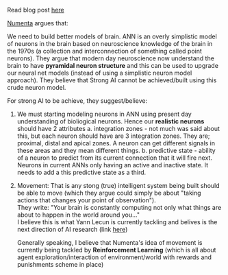 
Read blog post [here](https://medium.com/@Numenta/todays-weak-ai-lacks-intelligence-49869b4c61ae)

[Numenta](https://numenta.org) argues that:

We need to build better models of brain. ANN is an overly simplistic model of neurons in the brain based on neuroscience knowledge of the brain in the 1970s (a collection and interconnection of something called point neurons). They argue that modern day neuroscience now understand the brain to have **pyramidal neuron structure** and this can be used to upgrade our neural net models (instead of using a simplistic neuron model approach). They believe that Strong AI cannot be achieved/built using this crude neuron model.

For strong AI to be achieve, they suggest/believe: 
1. We must starting modeling neurons in ANN using present day understanding of bioliogical neurons. Hence our **realistic neurons** should have 2 attributes
    a. integration zones - not much was said about this, but each neuron should have are 3 integration zones. They are; proximal, distal and apical zones. A neuron can get different signals in these areas and they mean different things.
    b. predictive state - ability of a neuron to predict from its current connection that it will fire next. Neurons in current ANNs only having an active and inactive state. It needs to add a this predictive state as a third.

2. Movement: That is any stong (true) intelligent system being built should be able to move (which they argue could simply be about "taking actions that changes your point of observation").  
   They write:
   "Your brain is constantly computing not only what things are about to happen in the world around 
   you..."  
   I believe this is what Yann Lecun is currently tackling and belives is the next direction of AI
   research (link [here](https://www.technologyreview.com/s/603803/facebooks-ai-chief-machines-could-learn-common-sense-from-video/))

   Generally speaking, I believe that Numenta's idea of movement is currently being tackled by
   **Reinforcement Learning** (which is all about agent exploration/interaction of environment/world with 
   rewards and punishments scheme in place)
